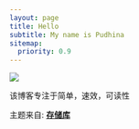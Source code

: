 ```yaml
---
layout: page
title: Hello
subtitle: My name is Pudhina
sitemap:
  priority: 0.9
---
```


<img src="{{ '/assets/img/pudhina.jpg' | prepend: site.baseurl }}" id="about-img">

<div id="describe-text">
	<p>该博客专注于简单，速效，可读性</p>
	<p>主题来自: <strong> <a href="https://github.com/le1212123/le1212123.github.io"> 存储库</a> </strong></p>
</div>